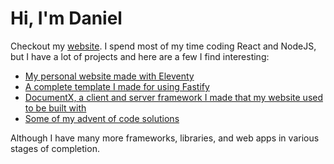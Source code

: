 # Hi, I'm Daniel

Checkout my [website](https://westbrookdaniel.com/). I spend most of my time coding React and NodeJS, but I have a lot of projects and here are a few I find interesting:

- [My personal website made with Eleventy](https://github.com/westbrookdaniel/website)
- [A complete template I made for using Fastify](https://github.com/westbrookdaniel/api-template)
- [DocumentX, a client and server framework I made that my website used to be built with](https://github.com/westbrookdaniel/documentx)
- [Some of my advent of code solutions](https://github.com/westbrookdaniel/advent-of-code)

Although I have many more frameworks, libraries, and web apps in various stages of completion.
